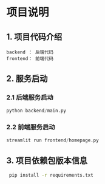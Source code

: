 # 项目说明

## 1. 项目代码介绍
    backend ： 后端代码
    frontend： 前端代码

## 2. 服务启动
### 2.1 后端服务启动

```python
python backend/main.py
```
### 2.2 前端服务启动

```python
streamlit run frontend/homepage.py
```
## 3. 项目依赖包版本信息
```bash
 pip install -r requirements.txt
```